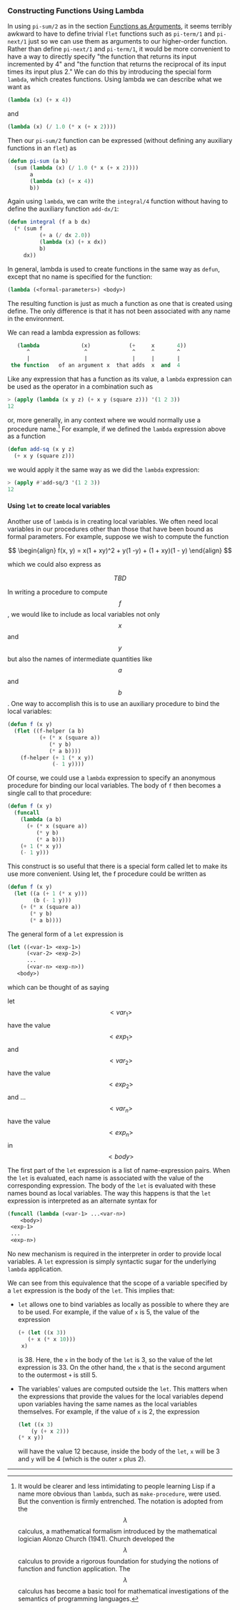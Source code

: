 ### Constructing Functions Using Lambda

In using ``pi-sum/2`` as in the section [Functions as Arguments](), it seems terribly awkward to have to define trivial ``flet`` functions such as ``pi-term/1`` and ``pi-next/1`` just so we can use them as arguments to our higher-order function. Rather than define ``pi-next/1`` and ``pi-term/1``, it would be more convenient to have a way to directly specify "the function that returns its input incremented by 4" and "the function that returns the reciprocal of its input times its input plus 2." We can do this by introducing the special form ``lambda``, which creates functions. Using lambda we can describe what we want as

```lisp
(lambda (x) (+ x 4))
```

and

```lisp
(lambda (x) (/ 1.0 (* x (+ x 2))))
```

Then our ``pi-sum/2`` function can be expressed (without defining any auxiliary functions in an ``flet``) as

```lisp
(defun pi-sum (a b)
  (sum (lambda (x) (/ 1.0 (* x (+ x 2))))
       a
       (lambda (x) (+ x 4))
       b))
```

Again using ``lambda``, we can write the ``integral/4`` function without having to define the auxiliary function ``add-dx/1``:

```lisp
(defun integral (f a b dx)
  (* (sum f
          (+ a (/ dx 2.0))
          (lambda (x) (+ x dx))
          b)
     dx))
```

In general, lambda is used to create functions in the same way as ``defun``, except that no name is specified for the function:

```lisp
(lambda (<formal-parameters>) <body>)
```

The resulting function is just as much a function as one that is created using define. The only difference is that it has not been associated with any name in the environment.

We can read a lambda expression as follows:

```lisp
   (lambda             (x)            (+     x       4))
      ^                 ^              ^     ^       ^
      |                 |              |     |       |
 the function   of an argument x  that adds  x  and  4
```

Like any expression that has a function as its value, a ``lambda`` expression can be used as the operator in a combination such as

```lisp
> (apply (lambda (x y z) (+ x y (square z))) '(1 2 3))
12
```

or, more generally, in any context where we would normally use a procedure name.[^1] For example, if we defined the ``lambda`` expression above as a function

```lisp
(defun add-sq (x y z)
  (+ x y (square z)))
```

we would apply it the same way as we did the ``lambda`` expression:

```lisp
> (apply #'add-sq/3 '(1 2 3))
12
```

#### Using ``let`` to create local variables

Another use of ``lambda`` is in creating local variables. We often need local variables in our procedures other than those that have been bound as formal parameters. For example, suppose we wish to compute the function

$$
\begin{align}
f(x, y) = x(1 + xy)^2 + y(1 -y) + (1 + xy)(1 - y)
\end{align}
$$

which we could also express as

$$
TBD
$$

In writing a procedure to compute $$f$$, we would like to include as local variables not only $$x$$ and $$y$$ but also the names of intermediate quantities like $$a$$ and $$b$$. One way to accomplish this is to use an auxiliary procedure to bind the local variables:

```lisp
(defun f (x y)
  (flet ((f-helper (a b)
          (+ (* x (square a))
             (* y b)
             (* a b))))
    (f-helper (+ 1 (* x y))
              (- 1 y))))
```

Of course, we could use a ``lambda`` expression to specify an anonymous procedure for binding our local variables. The body of ``f`` then becomes a single call to that procedure:

```lisp
(defun f (x y)
  (funcall
    (lambda (a b)
      (+ (* x (square a))
         (* y b)
         (* a b)))
    (+ 1 (* x y))
    (- 1 y)))
```

This construct is so useful that there is a special form called let to make its use more convenient. Using let, the f procedure could be written as

```lisp
(defun f (x y)
  (let ((a (+ 1 (* x y)))
        (b (- 1 y)))
    (+ (* x (square a))
       (* y b)
       (* a b))))
```

 The general form of a ``let`` expression is

```lisp
(let ((<var-1> <exp-1>)
      (<var-2> <exp-2>)
      ...
      (<var-n> <exp-n>))
   <body>)
```

which can be thought of as saying

let $$<var_1>$$ have the value $$<exp_1>$$ and
    $$<var_2>$$ have the value $$<exp_2>$$ and
    ...
    $$<var_n>$$ have the value $$<exp_n>$$
in  $$<body>$$

The first part of the ``let`` expression is a list of name-expression pairs. When the ``let`` is evaluated, each name is associated with the value of the corresponding expression. The body of the ``let`` is evaluated with these names bound as local variables. The way this happens is that the ``let`` expression is interpreted as an alternate syntax for

```lisp
(funcall (lambda (<var-1> ...<var-n>)
    <body>)
 <exp-1>
 ...
 <exp-n>)
```

No new mechanism is required in the interpreter in order to provide local variables. A ``let`` expression is simply syntactic sugar for the underlying ``lambda`` application.

We can see from this equivalence that the scope of a variable specified by a ``let`` expression is the body of the ``let``. This implies that:

* ``let`` allows one to bind variables as locally as possible to where they are to be used. For example, if the value of ``x`` is 5, the value of the expression
  ```lisp
  (+ (let ((x 3))
     (+ x (* x 10)))
   x)
  ```
  is 38. Here, the ``x`` in the body of the ``let`` is 3, so the value of the let expression is 33. On the other hand, the ``x`` that is the second argument to the outermost ``+`` is still 5.

* The variables' values are computed outside the ``let``. This matters when the expressions that provide the values for the local variables depend upon variables having the same names as the local variables themselves. For example, if the value of ``x`` is 2, the expression
  ```lisp
  (let ((x 3)
      (y (+ x 2)))
  (* x y))
  ```
  will have the value 12 because, inside the body of the ``let``, ``x`` will be 3 and ``y`` will be 4 (which is the outer ``x`` plus 2).

----

[^1]: It would be clearer and less intimidating to people learning Lisp if a name more obvious than ``lambda``, such as ``make-procedure``, were used. But the convention is firmly entrenched. The notation is adopted from the $$\lambda$$ calculus, a mathematical formalism introduced by the mathematical logician Alonzo Church (1941). Church developed the $$\lambda$$ calculus to provide a rigorous foundation for studying the notions of function and function application. The $$\lambda$$ calculus has become a basic tool for mathematical investigations of the semantics of programming languages.
